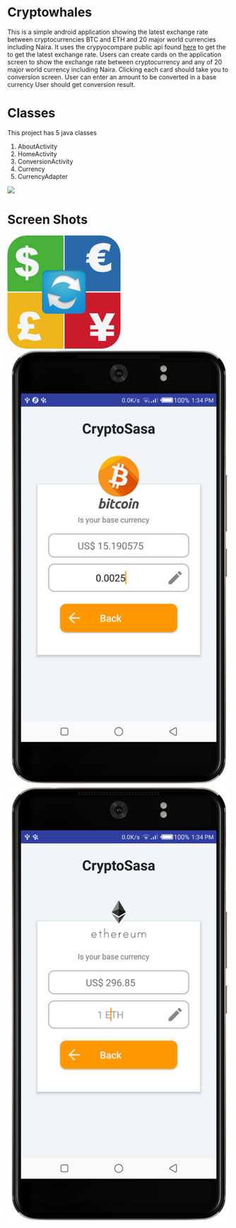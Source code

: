 # Cryptowhales

This is a simple android application showing the latest exchange rate between cryptocurrencies BTC and ETH and 20 major world currencies including Naira.
It uses the crypyocompare public api found [here](https://www.cryptocompare.com/) to get the to get the latest exchange rate. 
Users can create cards on the application screen to show the exchange rate between cryptocurrency and any of 20 major world 
currency including Naira. Clicking each card should take you to conversion screen. User can enter an amount to be converted in a base currency
User should get conversion result.

# Classes
This project has 5 java classes
1. AboutActivity
2. HomeActivity
3. ConversionActivity
4. Currency
5. CurrencyAdapter 

[<img src="http://style.anu.edu.au/_anu/images/icons/icon-google-play-small.png">](https://play.google.com/store/apps/details?id=com.cryptosasa)


# Screen Shots

![screen1](screen_shots/cryptowhales_logo.png "cryptowhales_logo")
![screen2](screen_shots/Screenshot_20171021-133425.png "Conversion page Bitcoin")
![screen4](screen_shots/Screenshot_20171021-133446.png "Conversion page Ethereum")


